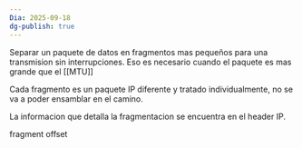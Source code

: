 ```yaml
---
Dia: 2025-09-18
dg-publish: true
---
```

Separar un paquete de datos en fragmentos mas pequeños para una transmision sin interrupciones. Eso es necesario cuando el paquete es mas grande que el [[MTU]]

Cada fragmento es un paquete IP diferente y tratado individualmente, no se va a poder ensamblar en el camino.

La informacion que detalla la fragmentacion se encuentra en el header IP. 

fragment offset